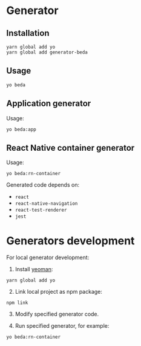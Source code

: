 # Generator

## Installation

```
yarn global add yo
yarn global add generator-beda
```

## Usage

```
yo beda
```

## Application generator

Usage:

```
yo beda:app
```

## React Native container generator 

Usage: 

```
yo beda:rn-container
```

Generated code depends on:

- `react`
- `react-native-navigation`
- `react-test-renderer`
- `jest`


# Generators development

For local generator development:

1. Install [yeoman](https://yeoman.io/):

```
yarn global add yo
```

2. Link local project as npm package:

```
npm link
```

3. Modify specified generator code.

4. Run specified generator, for example:

```
yo beda:rn-container
```
